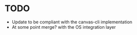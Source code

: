 # TODO

- Update to be compliant with the canvas-cli implementation
- At some point merge? with the OS integration layer
